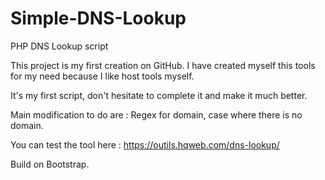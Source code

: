 # Simple-DNS-Lookup
PHP DNS Lookup script

This project is my first creation on GitHub. I have created myself this tools for my need because I like host tools myself.

It's my first script, don't hesitate to complete it and make it much better.

Main modification to do are : Regex for domain, case where there is no domain.

You can test the tool here : https://outils.hqweb.com/dns-lookup/

Build on Bootstrap.
